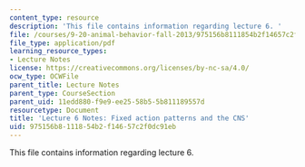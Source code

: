 ```yaml
---
content_type: resource
description: 'This file contains information regarding lecture 6. '
file: /courses/9-20-animal-behavior-fall-2013/975156b8111854b2f14657c2f0dc91eb_MIT9_20F13_Lec6.pdf
file_type: application/pdf
learning_resource_types:
- Lecture Notes
license: https://creativecommons.org/licenses/by-nc-sa/4.0/
ocw_type: OCWFile
parent_title: Lecture Notes
parent_type: CourseSection
parent_uid: 11edd880-f9e9-ee25-58b5-5b811189557d
resourcetype: Document
title: 'Lecture 6 Notes: Fixed action patterns and the CNS'
uid: 975156b8-1118-54b2-f146-57c2f0dc91eb
---
```

This file contains information regarding lecture 6. 